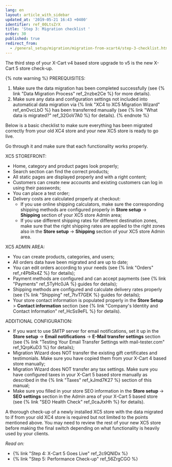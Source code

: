 ```yaml
---
lang: en
layout: article_with_sidebar
updated_at: '2019-05-21 16:43 +0400'
identifier: ref_00LtsZrX
title: 'Step 3: Migration checklist '
order: 30
published: true
redirect_from:
  - /general_setup/migration/migration-from-xcart4/step-3-checklist.html
---
```

The third step of your X-Cart v4 based store upgrade to v5 is the new X-Cart 5 store check-up.

{% note warning %}
PREREQUISITES:
1. Make sure the data migration has been completed successfully (see {% link "Data Migration Process" ref_2nzbe2Ce %} for more details).
2. Make sure any data and configuration settings not included into automatical data migration via {% link "XC4 to XC5 Migration Wizard" ref_enOvcLbO %} has been transferred manually (see {% link "What data is migrated?" ref_32GoV7A0 %} for details).
{% endnote %}

Below is a basic checklist to make sure everything has been migrated correctly from your old XC4 store and your new XC5 store is ready to go live. 

Go through it and make sure that each functionality works properly.

XC5 STOREFRONT:
- Home, category and product pages look properly;
- Search section can find the correct products;
- All static pages are displayed properly and with a right content;
- Customers can create new accounts and existing customers can log in using their passwords;
- You can place a test order;
- Delivery costs are calculated properly at checkout:
	- If you use online shipping calculators, make sure the corresponding shipping methods are configured properly in **Store setup** -> **Shipping** section of your XC5 store Admin area; 
	- If you use different shipping rates for different destination zones, make sure that the right shipping rates are applied to the right zones also in the **Store setup** -> **Shipping** section of your XC5 store Admin area.

XC5 ADMIN AREA:
- You can create products, categories, and users;
- All orders data have been migrated and are up to date;
- You can edit orders according to your needs (see {% link "Orders" ref_r4PbRx4Z %} for details);
- Payment methods are configured and can accept payments (see {% link "Payments" ref_5TyHc0JA %} guides for details);
- Shipping methods are configured and calculate delivery rates properly (see {% link "Shipping" ref_7tvT7GEK %} guides for details);
- Your store contact information is populated properly in the **Store Setup** > **Contact information** section (see {% link "Company's Identity and Contact Information" ref_HcSs9eFL %} for details).


ADDITIONAL CONFIGURATION:
- If you want to use SMTP server for email notifications, set it up in the **Store setup** -> **Email notifications** -> **E-Mail transfer settings** section (see {% link "Testing Your Email Transfer Settings with mail-tester.com" ref_1QrpKuD3 %} for details);
- Migration Wizard does NOT transfer the existing gift certificates and testimonials. Make sure you have copied them from your X-Cart 4 based store manually;
- Migration Wizard does NOT transfer any tax settings. Make sure you have configured taxes in your X-Cart 5 based store manually as described in the {% link "Taxes" ref_kJmd7K27 %} section of this manual;
- Make sure you filled in your store SEO information in the **Store setup** -> **SEO settings** section in the Admin area of your X-Cart 5 based store (see {% link "SEO Health Check" ref_0caJtxHh %} for details).

A thorough check-up of a newly installed XC5 store with the data migrated to if from your old XC4 store is required but not limited to the points mentioned above. You may need to review the rest of your new XC5 store before making the final switch depending on what functionality is heavily used by your clients.

_Read on:_
*   {% link "Step 4: X-Cart 5 Goes Live" ref_2c9QNlDx %}
*   {% link "Step 5: Performance Check-up" ref_56ZrgCGO %}
